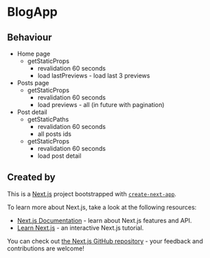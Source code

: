 # BlogApp

## Behaviour

- Home page
  - getStaticProps
    - revalidation 60 seconds
    - load lastPreviews - load last 3 previews
- Posts page
  - getStaticProps
    - revalidation 60 seconds
    - load previews - all (in future with pagination)
- Post detail
  - getStaticPaths
    - revalidation 60 seconds
    - all posts ids
  - getStaticProps
    - revalidation 60 seconds
    - load post detail

## Created by
This is a [Next.js](https://nextjs.org/) project bootstrapped with [`create-next-app`](https://github.com/vercel/next.js/tree/canary/packages/create-next-app).

To learn more about Next.js, take a look at the following resources:

- [Next.js Documentation](https://nextjs.org/docs) - learn about Next.js features and API.
- [Learn Next.js](https://nextjs.org/learn) - an interactive Next.js tutorial.

You can check out [the Next.js GitHub repository](https://github.com/vercel/next.js/) - your feedback and contributions are welcome!
